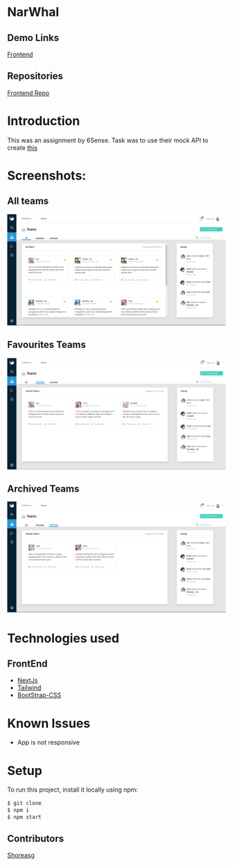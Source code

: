 # NarWhal

## Demo Links
[Frontend](https://nar-whal-shoreasg.vercel.app/teams/all)


## Repositories
[Frontend Repo](https://github.com/Shoreasg/NarWhal)


# Introduction

This was an assignment by 6Sense. Task was to use their mock API to create [this](https://www.figma.com/file/ZttV7gZOn3N9DMGuJea63DOt/SW-Frontend-UI-Test?node-id=0%3A1)






# Screenshots:

## All teams
![All Teams](https://raw.githubusercontent.com/Shoreasg/NarWhal/main/screenshots/All.JPG)
## Favourites Teams

![Favourites Teams](https://raw.githubusercontent.com/Shoreasg/NarWhal/main/screenshots/Favourite.JPG)

## Archived Teams

![Archived Teams](https://raw.githubusercontent.com/Shoreasg/NarWhal/main/screenshots/Archived.JPG)

# Technologies used


## FrontEnd
- [NextJs](https://nextjs.org/)
- [Tailwind](https://tailwindcss.com/)
- [BootStrap-CSS](https://getbootstrap.com/)




# Known Issues
- App is not responsive



# Setup

To run this project, install it locally using npm:

```
$ git clone
$ npm i
$ npm start

```


## Contributors



[Shoreasg](https://github.com/Shoreasg) 
